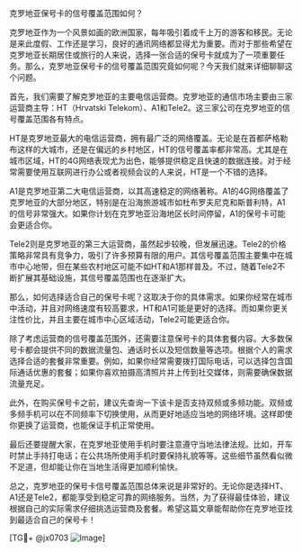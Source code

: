 克罗地亚保号卡的信号覆盖范围如何？

克罗地亚作为一个风景如画的欧洲国家，每年吸引着成千上万的游客和移民。无论是来此度假、工作还是学习，良好的通讯网络都显得尤为重要。而对于那些希望在克罗地亚长期居住或旅行的人来说，选择一张合适的保号卡就成为了一项重要任务。那么，克罗地亚保号卡的信号覆盖范围究竟如何呢？今天我们就来详细聊聊这个问题。

首先，我们需要了解克罗地亚的主要电信运营商。克罗地亚的通信市场主要由三家运营商主导：HT（Hrvatski Telekom）、A1和Tele2。这三家公司在克罗地亚的信号覆盖范围各有特点。

HT是克罗地亚最大的电信运营商，拥有最广泛的网络覆盖。无论是在首都萨格勒布这样的大城市，还是在偏远的乡村地区，HT的信号覆盖率都非常高。尤其是在城市区域，HT的4G网络表现尤为出色，能够提供稳定且快速的数据连接。对于经常需要使用互联网进行办公或者视频会议的人来说，HT是一个不错的选择。

A1是克罗地亚第二大电信运营商，以其高速稳定的网络著称。A1的4G网络覆盖了克罗地亚的大部分地区，特别是在沿海旅游城市如杜布罗夫尼克和斯普利特，A1的信号非常强大。如果你计划在克罗地亚沿海地区长时间停留，A1的保号卡可能会更适合你。

Tele2则是克罗地亚的第三大运营商，虽然起步较晚，但发展迅速。Tele2的价格策略非常具有竞争力，吸引了许多预算有限的用户。其信号覆盖范围主要集中在城市中心地带，但在某些农村地区可能不如HT和A1那样普及。不过，随着Tele2不断扩展其基础设施，其信号覆盖范围也在逐渐扩大。

那么，如何选择适合自己的保号卡呢？这取决于你的具体需求。如果你经常在城市中活动，并且对网络速度有较高要求，HT和A1可能是更好的选择。而如果你更关注性价比，并且主要在城市中心区域活动，Tele2可能更适合你。

除了考虑运营商的信号覆盖范围外，还需要注意保号卡的具体套餐内容。大多数保号卡都会提供不同的数据流量包、通话时长以及短信数量等选项。根据个人的需求选择合适的套餐非常重要。例如，如果你经常需要拨打国际电话，可以选择包含国际通话优惠的套餐；如果你喜欢拍摄高清照片并上传到社交媒体，则需要确保数据流量充足。

此外，在购买保号卡之前，建议先查询一下该卡是否支持双频或多频功能。双频或多频手机可以在不同频率下切换使用，从而更好地适应当地的网络环境。这样即使你更换了运营商，也能保证手机正常使用。

最后还要提醒大家，在克罗地亚使用手机时要注意遵守当地法律法规。比如，开车时禁止手持打电话；在公共场所使用手机时要保持礼貌等等。这些细节虽然看似微不足道，但却能让你在当地生活得更加顺利愉快。

总之，克罗地亚的保号卡信号覆盖范围总体来说是非常好的。无论你是选择HT、A1还是Tele2，都能享受到稳定可靠的网络服务。当然，为了获得最佳体验，建议根据自己的实际需求仔细挑选运营商及套餐。希望这篇文章能帮助你在克罗地亚找到最适合自己的保号卡！

[TG💪+ @jx0703 ![Image](https://github.com/user-attachments/assets/dbca1d08-cadb-493c-b0ec-ad6f7a83f270)]